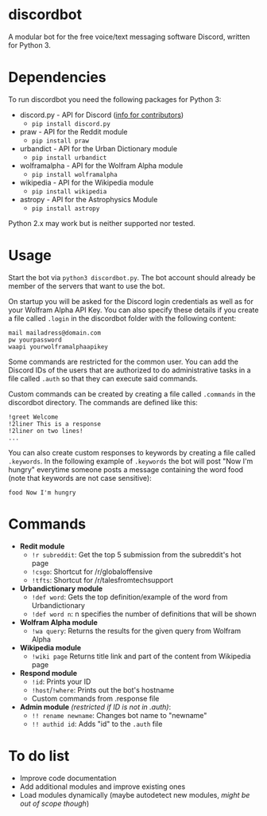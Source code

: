 # discordbot
A modular bot for the free voice/text messaging software Discord, written for Python 3.

# Dependencies
To run discordbot you need the following packages for Python 3:

* discord.py - API for Discord ([info for contributors](https://github.com/Rapptz/discord.py))
  * `pip install discord.py`
* praw - API for the Reddit module
  * `pip install praw`
* urbandict - API for the Urban Dictionary module
  * `pip install urbandict`
* wolframalpha - API for the Wolfram Alpha module
  * `pip install wolframalpha`
* wikipedia - API for the Wikipedia module
  * `pip install wikipedia`
* astropy - API for the Astrophysics Module
  * `pip install astropy`

Python 2.x may work but is neither supported nor tested.

# Usage
Start the bot via `python3 discordbot.py`. The bot account should already be member of the servers that want to use the bot.

On startup you will be asked for the Discord login credentials as well as for your Wolfram Alpha API Key. You can also specify these details if you create a file called `.login` in the discordbot folder with the following content:
```
mail mailadress@domain.com
pw yourpassword
waapi yourwolframalphaapikey
```
Some commands are restricted for the common user. You can add the Discord IDs of the users that are authorized to do administrative tasks in a file called `.auth` so that they can execute said commands.

Custom commands can be created by creating a file called `.commands` in the discordbot directory. The commands are defined like this:
```
!greet Welcome
!2liner This is a response
!2liner on two lines!
...
```
You can also create custom responses to keywords by creating a file called `.keywords`. In the following example of `.keywords` the bot will post "Now I'm hungry" everytime someone posts a message containing the word food (note that keywords are not case sensitive):
```
food Now I'm hungry
```

# Commands
* **Redit module**
  * `!r subreddit`: Get the top 5 submission from the subreddit's hot page
  * `!csgo`: Shortcut for /r/globaloffensive
  * `!tfts`: Shortcut for /r/talesfromtechsupport
* **Urbandictionary module**
  * `!def word`: Gets the top definition/example of the word from Urbandictionary
  * `!def word n`: n specifies the number of definitions that will be shown
* **Wolfram Alpha module**
  * `!wa query`: Returns the results for the given query from Wolfram Alpha
* **Wikipedia module**
  * `!wiki page` Returns title link and part of the content from Wikipedia page
* **Respond module**
  * `!id`: Prints your ID
  * `!host`/`!where`: Prints out the bot's hostname
  * Custom commands from .response file
* **Admin module** *(restricted if ID is not in .auth)*:
  * `!! rename newname`: Changes bot name to "newname"
  * `!! authid id`: Adds "id" to the `.auth` file

# To do list
* Improve code documentation
* Add additional modules and improve existing ones
* Load modules dynamically (maybe autodetect new modules, *might be out of scope though*)
